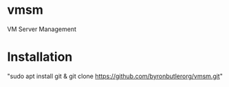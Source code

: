 # vmsm
VM Server Management
<br>
# Installation
"sudo apt install git & git clone https://github.com/byronbutlerorg/vmsm.git"
